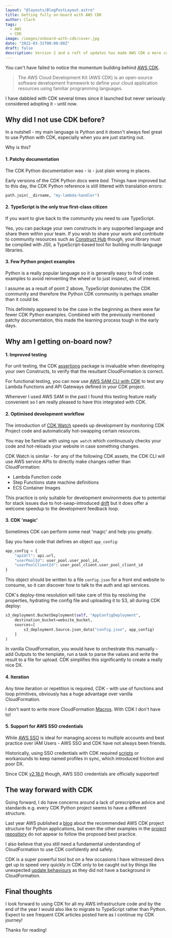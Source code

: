 ```yaml
---
layout: "@layouts/BlogPostLayout.astro"
title: Getting fully on-board with AWS CDK
author: Clark
tags:
  - AWS
  - CDK
image: /images/onboard-with-cdk/cover.jpg
date: "2022-03-31T00:00:00Z"
draft: false
description: Version 2 and a raft of updates has made AWS CDK a more compelling proposition
---
```


You can't have failed to notice the momentum building behind [AWS CDK](https://aws.amazon.com/cdk/).

> The AWS Cloud Development Kit (AWS CDK) is an open-source software development framework to define your cloud application resources using familiar programming languages.

I have dabbled with CDK several times since it launched but never seriously considered adopting it - until now.

## Why did I not use CDK before?

In a nutshell - my main language is Python and it doesn't always feel great to use Python with CDK, especially when you are just starting out.

Why is this?

#### 1. Patchy documentation

The CDK Python documentation was - is - just plain wrong in places.

Early versions of the CDK Python docs were _bad_. Things have improved but to this day, the CDK Python reference is still littered with translation errors:

```python
path.join(__dirname, "my-lambda-handler")
```

#### 2. TypeScript is the only true first-class citizen

If you want to give back to the community you need to use TypeScript.

Yes, you can package your own constructs in any supported language and share them within your team. If you wish to share your work and contribute to community resources such as [Construct Hub](https://constructs.dev/) though, your library must be compiled with JSII, a TypeScript-based tool for building multi-language libraries.

#### 3. Few Python project examples

Python is a really popular language so it is generally easy to find code examples to avoid reinventing the wheel or to just inspect, out of interest.

I assume as a result of point 2 above, TypeScript dominates the CDK community and therefore the Python CDK community is perhaps smaller than it could be.

This definitely appeared to be the case in the beginning as there were far fewer CDK Python examples. Combined with the previously mentioned patchy documentation, this made the learning process tough in the early days.

## Why am I getting on-board now?

#### 1. Improved testing

For unit testing, the CDK [assertions](https://docs.aws.amazon.com/cdk/api/v2/python/aws_cdk.assertions/README.html) package is invaluable when developing your own Constructs, to verify that the resultant CloudFormation is correct.

For functional testing, you can now use [AWS SAM CLI with CDK](https://aws.amazon.com/blogs/compute/better-together-aws-sam-and-aws-cdk/) to test any Lambda Functions and API Gateways defined in your CDK project.

Whenever I used AWS SAM in the past I found this testing feature really convenient so I am really pleased to have this integrated with CDK.

#### 2. Optimised development workflow

The introduction of [CDK Watch](https://aws.amazon.com/blogs/developer/increasing-development-speed-with-cdk-watch/) speeds up development by monitoring CDK Project code and automatically hot-swapping certain resources.

You may be familiar with using `npm watch` which continuously checks your code and hot-reloads your website in case something changes.

CDK Watch is similar - for any of the following CDK assets, the CDK CLI will use AWS service APIs to directly make changes rather than CloudFormation:

- Lambda Function code
- Step Functions state machine definitions
- ECS Container Images

This practice is only suitable for development environments due to potential for stack issues due to hot-swap-introduced [drift](https://docs.aws.amazon.com/AWSCloudFormation/latest/UserGuide/detect-drift-resource.html) but it does offer a welcome speedup to the development feedback loop.

#### 3. CDK 'magic'

Sometimes CDK can perform some neat 'magic' and help you greatly.

Say you have code that defines an object `app_config`:

```python
app_config = {
    "apiUrl": api.url,
    "userPoolId": user_pool.user_pool_id,
    "userPoolClientId": user_pool_client.user_pool_client_id
}
```

This object should be written to a file `config.json` for a front end website to consume, so it can discover how to talk to the auth and api services.

CDK's deploy-time resolution will take care of this by resolving the properties, hydrating the config file and uploading it to S3, all during CDK deploy:

```python
s3_deployment.BucketDeployment(self, "AppConfigDeployment",
    destination_bucket=website_bucket,
    sources=[
        s3_deployment.Source.json_data("config.json", app_config)
    ]
)
```

In vanilla CloudFormation, you would have to orchestrate this manually - add Outputs to the template, run a task to parse the values and write the result to a file for upload. CDK simplifies this significantly to create a really nice DX.

#### 4. Iteration

Any time iteration or repetition is required, CDK - with use of functions and loop primitives, obviously has a huge advantage over vanilla CloudFormation.

I don't want to write more CloudFormation [Macros](https://docs.aws.amazon.com/AWSCloudFormation/latest/UserGuide/template-macros.html). With CDK I don't have to!

#### 5. Support for AWS SSO credentials

While [AWS SSO](https://docs.aws.amazon.com/singlesignon) is ideal for managing access to multiple accounts and best practice over IAM Users - AWS SSO and CDK have not always been friends.

Historically, using SSO credentials with CDK required [scripts](https://www.matscloud.com/blog/2020/06/25/how-to-use-aws-cdk-with-aws-sso-profiles/) or workarounds to keep named profiles in sync, which introduced friction and poor DX.

Since CDK [v2.18.0](https://github.com/aws/aws-cdk/releases/tag/v2.18.0) though, AWS SSO credentials are officially supported!

## The way forward with CDK

Going forward, I do have concerns around a lack of prescriptive advice and standards e.g. every CDK Python project seems to have a different structure.

Last year AWS published a [blog](https://aws.amazon.com/blogs/developer/recommended-aws-cdk-project-structure-for-python-applications/) about the recommended AWS CDK project structure for Python applications, but even the other examples in the [project repository](https://github.com/aws-samples/aws-cdk-project-structure-python) do not appear to follow the proposed best practice.

I also believe that you still need a fundamental understanding of CloudFormation to use CDK confidently and safely.

CDK is a super powerful tool but on a few occasions I have witnessed devs get up to speed very quickly in CDK only to be caught out by things like unexpected [update behaviours](https://docs.aws.amazon.com/AWSCloudFormation/latest/UserGuide/using-cfn-updating-stacks-update-behaviors.html) as they did not have a background in CloudFormation.

## Final thoughts

I look forward to using CDK for all my AWS infrastructure code and by the end of the year I would also like to migrate to TypeScript rather than Python. Expect to see frequent CDK articles posted here as I continue my CDK journey!

Thanks for reading!

